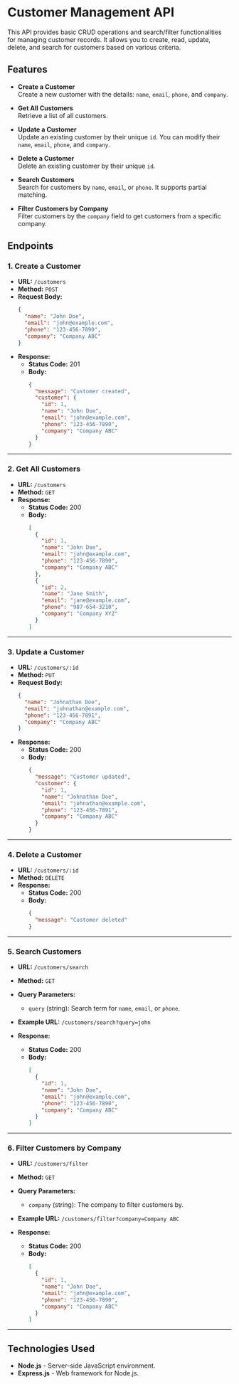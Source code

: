 
# Customer Management API

This API provides basic CRUD operations and search/filter functionalities for managing customer records. It allows you to create, read, update, delete, and search for customers based on various criteria.

## Features

- **Create a Customer**  
  Create a new customer with the details: `name`, `email`, `phone`, and `company`.

- **Get All Customers**  
  Retrieve a list of all customers.

- **Update a Customer**  
  Update an existing customer by their unique `id`. You can modify their `name`, `email`, `phone`, and `company`.

- **Delete a Customer**  
  Delete an existing customer by their unique `id`.

- **Search Customers**  
  Search for customers by `name`, `email`, or `phone`. It supports partial matching.

- **Filter Customers by Company**  
  Filter customers by the `company` field to get customers from a specific company.

## Endpoints

### 1. **Create a Customer**

- **URL:** `/customers`
- **Method:** `POST`
- **Request Body:**
  ```json
  {
    "name": "John Doe",
    "email": "john@example.com",
    "phone": "123-456-7890",
    "company": "Company ABC"
  }
  ```
- **Response:**  
  - **Status Code:** 201  
  - **Body:**
    ```json
    {
      "message": "Customer created",
      "customer": {
        "id": 1,
        "name": "John Doe",
        "email": "john@example.com",
        "phone": "123-456-7890",
        "company": "Company ABC"
      }
    }
    ```

---

### 2. **Get All Customers**

- **URL:** `/customers`
- **Method:** `GET`
- **Response:**  
  - **Status Code:** 200  
  - **Body:**  
    ```json
    [
      {
        "id": 1,
        "name": "John Doe",
        "email": "john@example.com",
        "phone": "123-456-7890",
        "company": "Company ABC"
      },
      {
        "id": 2,
        "name": "Jane Smith",
        "email": "jane@example.com",
        "phone": "987-654-3210",
        "company": "Company XYZ"
      }
    ]
    ```

---

### 3. **Update a Customer**

- **URL:** `/customers/:id`
- **Method:** `PUT`
- **Request Body:**
  ```json
  {
    "name": "Johnathan Doe",
    "email": "johnathan@example.com",
    "phone": "123-456-7891",
    "company": "Company ABC"
  }
  ```
- **Response:**  
  - **Status Code:** 200  
  - **Body:**
    ```json
    {
      "message": "Customer updated",
      "customer": {
        "id": 1,
        "name": "Johnathan Doe",
        "email": "johnathan@example.com",
        "phone": "123-456-7891",
        "company": "Company ABC"
      }
    }
    ```

---

### 4. **Delete a Customer**

- **URL:** `/customers/:id`
- **Method:** `DELETE`
- **Response:**  
  - **Status Code:** 200  
  - **Body:**
    ```json
    {
      "message": "Customer deleted"
    }
    ```

---

### 5. **Search Customers**

- **URL:** `/customers/search`
- **Method:** `GET`
- **Query Parameters:**  
  - `query` (string): Search term for `name`, `email`, or `phone`.
  
- **Example URL:** `/customers/search?query=john`
- **Response:**  
  - **Status Code:** 200  
  - **Body:**  
    ```json
    [
      {
        "id": 1,
        "name": "John Doe",
        "email": "john@example.com",
        "phone": "123-456-7890",
        "company": "Company ABC"
      }
    ]
    ```

---

### 6. **Filter Customers by Company**

- **URL:** `/customers/filter`
- **Method:** `GET`
- **Query Parameters:**  
  - `company` (string): The company to filter customers by.
  
- **Example URL:** `/customers/filter?company=Company ABC`
- **Response:**  
  - **Status Code:** 200  
  - **Body:**  
    ```json
    [
      {
        "id": 1,
        "name": "John Doe",
        "email": "john@example.com",
        "phone": "123-456-7890",
        "company": "Company ABC"
      }
    ]
    ```

---

## Technologies Used
- **Node.js** - Server-side JavaScript environment.
- **Express.js** - Web framework for Node.js.
  
